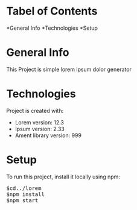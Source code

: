 # Tabel of Contents
 *General Info
 *Technologies
 *Setup
# General Info
This Project is simple lorem ipsum dolor generator
# Technologies
Project is created with: 
* Lorem version: 12.3
* Ipsum version: 2.33
* Ament library version: 999
# Setup
To run this project, install it locally using npm: 
<pre>
$cd../lorem
$npm install
$npm start
</pre>

